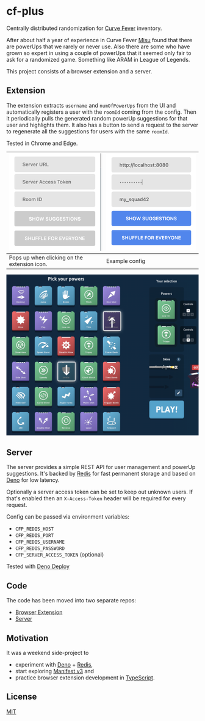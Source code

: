 # cf-plus

Centrally distributed randomization for [Curve Fever](https://curvefever.pro) inventory.

After about half a year of experience in Curve Fever [Misu](https://github.com/SzNagyMisu) found that there are powerUps that we rarely or never use. Also there are some who have grown so expert in using a couple of powerUps that it seemed only fair to ask for a randomized game. Something like ARAM in League of Legends.

This project consists of a browser extension and a server. 

## Extension

The extension extracts `username` and `numOfPowerUps` from the UI and automatically registers a user with the `roomId` coming from the config. Then it periodically pulls the generated random powerUp suggestions for that user and highlights them.
It also has a button to send a request to the server to regenerate all the suggestions for users with the same `roomId`.

Tested in Chrome and Edge.

| ![popup empty](screenshots/popup_empty.png)  | ![popup empty](screenshots/popup_example.png) |
| -------------------------------------------- | --------------------------------------------- |
| Pops up when clicking on the extension icon. | Example config                                |

![highlights](screenshots/suggestions.png)

## Server

The server provides a simple REST API for user management and powerUp suggestions. It's backed by [Redis](https://redis.io) for fast permanent storage and based on [Deno](https://deno.land) for low latency.

Optionally a server access token can be set to keep out unknown users. If that's enabled then an `X-Access-Token` header will be required for every request.

Config can be passed via environment variables:
* `CFP_REDIS_HOST`
* `CFP_REDIS_PORT`
* `CFP_REDIS_USERNAME`
* `CFP_REDIS_PASSWORD`
* `CFP_SERVER_ACCESS_TOKEN` (optional)

Tested with [Deno Deploy](https://deno.com/deploy)

## Code

The code has been moved into two separate repos:
* [Browser Extension](https://github.com/schwarzkopfb/cf-plus-browser-extension)
* [Server](https://github.com/schwarzkopfb/cf-plus-server)

## Motivation

It was a weekend side-project to 
* experiment with [Deno](https://deno.land) + [Redis](https://redis.io),
* start exploring [Manifest v3](https://developer.chrome.com/docs/extensions/mv3/intro/) and
* practice browser extension development in [TypeScript](https://www.typescriptlang.org/).

## License

[MIT](LICENSE)
